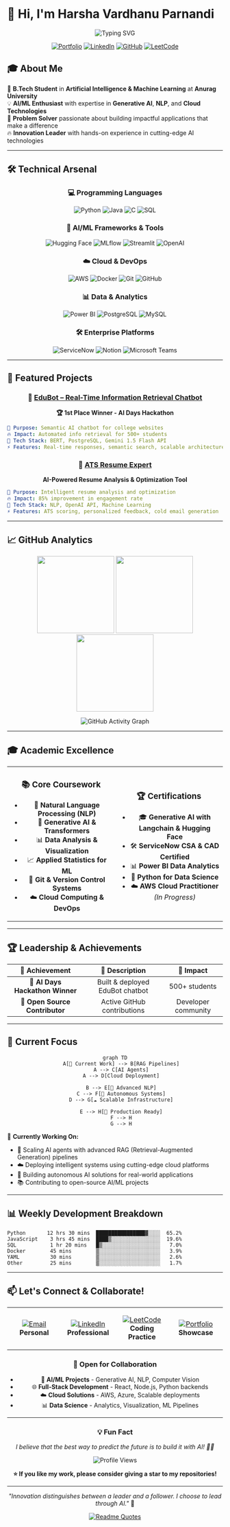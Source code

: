 # 👋 Hi, I'm Harsha Vardhanu Parnandi

<div align="center">

![Typing SVG](https://readme-typing-svg.herokuapp.com?font=Fira+Code&duration=3000&pause=1000&color=2563EB&center=true&vCenter=true&multiline=true&width=600&height=100&lines=AI%2FML+Engineering+Student;Building+Next-Gen+AI+Solutions;Passionate+about+Generative+AI+%26+NLP)

[![Portfolio](https://img.shields.io/badge/Portfolio-harshajustin.me-2563EB?style=for-the-badge&logo=google-chrome&logoColor=white)](https://harshajustin.me)
[![LinkedIn](https://img.shields.io/badge/LinkedIn-Connect-0077B5?style=for-the-badge&logo=linkedin&logoColor=white)](https://www.linkedin.com/in/harshavardhanuparnandi/)
[![GitHub](https://img.shields.io/badge/GitHub-Follow-181717?style=for-the-badge&logo=github&logoColor=white)](https://github.com/harshajustin)
[![LeetCode](https://img.shields.io/badge/LeetCode-Solve-FFA116?style=for-the-badge&logo=leetcode&logoColor=white)](https://leetcode.com/u/22eg107a47/)

</div>

## 🎓 About Me

🚀 **B.Tech Student** in **Artificial Intelligence & Machine Learning** at **Anurag University**  
💡 **AI/ML Enthusiast** with expertise in **Generative AI**, **NLP**, and **Cloud Technologies**  
🌟 **Problem Solver** passionate about building impactful applications that make a difference  
🔥 **Innovation Leader** with hands-on experience in cutting-edge AI technologies  

---

## 🛠️ Technical Arsenal

<div align="center">

### 💻 Programming Languages
![Python](https://img.shields.io/badge/Python-3776AB?style=for-the-badge&logo=python&logoColor=white)
![Java](https://img.shields.io/badge/Java-ED8B00?style=for-the-badge&logo=oracle&logoColor=white)
![C](https://img.shields.io/badge/C-00599C?style=for-the-badge&logo=c&logoColor=white)
![SQL](https://img.shields.io/badge/SQL-4479A1?style=for-the-badge&logo=mysql&logoColor=white)

### 🤖 AI/ML Frameworks & Tools
![Hugging Face](https://img.shields.io/badge/🤗_Hugging_Face-FFD21E?style=for-the-badge)
![MLflow](https://img.shields.io/badge/MLflow-0194E2?style=for-the-badge&logo=mlflow&logoColor=white)
![Streamlit](https://img.shields.io/badge/Streamlit-FF4B4B?style=for-the-badge&logo=streamlit&logoColor=white)
![OpenAI](https://img.shields.io/badge/OpenAI-412991?style=for-the-badge&logo=openai&logoColor=white)

### ☁️ Cloud & DevOps
![AWS](https://img.shields.io/badge/AWS-232F3E?style=for-the-badge&logo=amazon-aws&logoColor=white)
![Docker](https://img.shields.io/badge/Docker-2496ED?style=for-the-badge&logo=docker&logoColor=white)
![Git](https://img.shields.io/badge/Git-F05032?style=for-the-badge&logo=git&logoColor=white)
![GitHub](https://img.shields.io/badge/GitHub-181717?style=for-the-badge&logo=github&logoColor=white)

### 📊 Data & Analytics
![Power BI](https://img.shields.io/badge/Power_BI-F2C811?style=for-the-badge&logo=powerbi&logoColor=black)
![PostgreSQL](https://img.shields.io/badge/PostgreSQL-336791?style=for-the-badge&logo=postgresql&logoColor=white)
![MySQL](https://img.shields.io/badge/MySQL-4479A1?style=for-the-badge&logo=mysql&logoColor=white)

### 🛠️ Enterprise Platforms
![ServiceNow](https://img.shields.io/badge/ServiceNow-62D84E?style=for-the-badge&logo=servicenow&logoColor=white)
![Notion](https://img.shields.io/badge/Notion-000000?style=for-the-badge&logo=notion&logoColor=white)
![Microsoft Teams](https://img.shields.io/badge/Microsoft_Teams-6264A7?style=for-the-badge&logo=microsoft-teams&logoColor=white)

</div>

---

## 🚀 Featured Projects

<div align="center">

### 🤖 [EduBot – Real-Time Information Retrieval Chatbot](https://github.com/7FD-Visionova/Edubot)
**🏆 1st Place Winner - AI Days Hackathon**

</div>

```yaml
🎯 Purpose: Semantic AI chatbot for college websites
🔥 Impact: Automated info retrieval for 500+ students
🧠 Tech Stack: BERT, PostgreSQL, Gemini 1.5 Flash API
⚡ Features: Real-time responses, semantic search, scalable architecture
```

<div align="center">

### 📝 [ATS Resume Expert](https://github.com/harshajustin/ATS-Resume-Expert)
**AI-Powered Resume Analysis & Optimization Tool**

</div>

```yaml
🎯 Purpose: Intelligent resume analysis and optimization
🔥 Impact: 85% improvement in engagement rate
🧠 Tech Stack: NLP, OpenAI API, Machine Learning
⚡ Features: ATS scoring, personalized feedback, cold email generation
```

---

## 📈 GitHub Analytics

<div align="center">

<img height="180em" src="https://github-readme-stats.vercel.app/api?username=harshajustin&show_icons=true&theme=dark&border_radius=12&bg_color=0D1117&title_color=3B82F6&text_color=E2E8F0&icon_color=3B82F6&border_color=334155" />
<img height="180em" src="https://github-readme-stats.vercel.app/api/top-langs/?username=harshajustin&layout=compact&theme=dark&border_radius=12&bg_color=0D1117&title_color=3B82F6&text_color=E2E8F0&border_color=334155&langs_count=8" />

<img height="180em" src="https://streak-stats.demolab.com/?user=harshajustin&theme=dark&border_radius=12&background=0D1117&border=334155&stroke=3B82F6&ring=3B82F6&fire=F59E0B&currStreakLabel=E2E8F0&sideLabels=E2E8F0&currStreakNum=3B82F6&sideNums=3B82F6&dates=94A3B8" />

![GitHub Activity Graph](https://github-readme-activity-graph.vercel.app/graph?username=harshajustin&theme=github-compact&bg_color=0D1117&color=3B82F6&line=3B82F6&point=E2E8F0&area=true&hide_border=true)

</div>

---

## 🎓 Academic Excellence

<table align="center">
<tr>
<td align="center" width="50%">

### 📚 Core Coursework
- 🧠 **Natural Language Processing (NLP)**
- 🤖 **Generative AI & Transformers**
- 📊 **Data Analysis & Visualization**
- 📈 **Applied Statistics for ML**
- 🔧 **Git & Version Control Systems**
- ☁️ **Cloud Computing & DevOps**

</td>
<td align="center" width="50%">

### 🏆 Certifications
- 🎓 **Generative AI with Langchain & Hugging Face**
- 🛠️ **ServiceNow CSA & CAD Certified**
- 📊 **Power BI Data Analytics**
- 🐍 **Python for Data Science**
- ☁️ **AWS Cloud Practitioner** *(In Progress)*

</td>
</tr>
</table>

---

## 🏆 Leadership & Achievements

<div align="center">

| 🏅 Achievement | 📝 Description | 👥 Impact |
|:-------------:|:-------------:|:---------:|
| 🥇 **AI Days Hackathon Winner** | Built & deployed EduBot chatbot | 500+ students |
| 🎯 **Open Source Contributor** | Active GitHub contributions | Developer community |

</div>

---

## 🔬 Current Focus

<div align="center">

```mermaid
graph TD
    A[🔭 Current Work] --> B[RAG Pipelines]
    A --> C[AI Agents]
    A --> D[Cloud Deployment]
    
    B --> E[🧠 Advanced NLP]
    C --> F[🤖 Autonomous Systems]
    D --> G[☁️ Scalable Infrastructure]
    
    E --> H[🚀 Production Ready]
    F --> H
    G --> H
```

</div>

🔭 **Currently Working On:**
- 🧠 Scaling AI agents with advanced RAG (Retrieval-Augmented Generation) pipelines
- ☁️ Deploying intelligent systems using cutting-edge cloud platforms
- 🤖 Building autonomous AI solutions for real-world applications
- 📚 Contributing to open-source AI/ML projects

---

## 📊 Weekly Development Breakdown

<!--START_SECTION:waka-->
```text
Python       12 hrs 30 mins  ████████████████▓░░░░  65.2%
JavaScript    3 hrs 45 mins  ████▒░░░░░░░░░░░░░░░░  19.6%
SQL           1 hr 20 mins   █▒░░░░░░░░░░░░░░░░░░░   7.0%
Docker        45 mins        ▒░░░░░░░░░░░░░░░░░░░░   3.9%
YAML          30 mins        ▒░░░░░░░░░░░░░░░░░░░░   2.6%
Other         25 mins        ▒░░░░░░░░░░░░░░░░░░░░   1.7%
```
<!--END_SECTION:waka-->

---

## 📫 Let's Connect & Collaborate!

<div align="center">

<table>
<tr>
<td align="center" width="25%">

[![Email](https://img.shields.io/badge/Email-D14836?style=for-the-badge&logo=gmail&logoColor=white)](mailto:harshajustin2@gmail.com)
**Personal**

</td>
<td align="center" width="25%">

[![LinkedIn](https://img.shields.io/badge/LinkedIn-0077B5?style=for-the-badge&logo=linkedin&logoColor=white)](https://www.linkedin.com/in/harshavardhanuparnandi/)
**Professional**

</td>
<td align="center" width="25%">

[![LeetCode](https://img.shields.io/badge/LeetCode-FFA116?style=for-the-badge&logo=leetcode&logoColor=white)](https://leetcode.com/u/22eg107a47/)
**Coding Practice**

</td>
<td align="center" width="25%">

[![Portfolio](https://img.shields.io/badge/Portfolio-FF5722?style=for-the-badge&logo=google-chrome&logoColor=white)](https://harshajustin.me)
**Showcase**

</td>
</tr>
</table>

### 🤝 Open for Collaboration
- 🚀 **AI/ML Projects** - Generative AI, NLP, Computer Vision
- 🌐 **Full-Stack Development** - React, Node.js, Python backends
- ☁️ **Cloud Solutions** - AWS, Azure, Scalable deployments
- 📊 **Data Science** - Analytics, Visualization, ML Pipelines

</div>

---

<div align="center">

### 💡 Fun Fact
*I believe that the best way to predict the future is to build it with AI! 🤖✨*

![Profile Views](https://komarev.com/ghpvc/?username=harshajustin&color=2563EB&style=for-the-badge&label=PROFILE+VIEWS)

**⭐ If you like my work, please consider giving a star to my repositories!**

</div>

---

<div align="center">

*"Innovation distinguishes between a leader and a follower. I choose to lead through AI."* 🚀

[![Readme Quotes](https://quotes-github-readme.vercel.app/api?type=horizontal&theme=dark)](https://github.com/piyushsuthar/github-readme-quotes)

</div>
